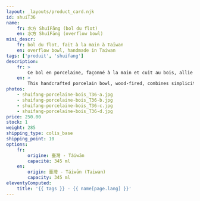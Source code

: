 ```yaml
---
layout: _layouts/product_card.njk
id: shuiT36
name:
    fr: 水方 ShuǐFāng (bol du flot) 
    en: 水方 ShuǐFāng (overflow bowl)
mini_descr:
    fr: bol du flot, fait à la main à Taïwan
    en: overflow bowl, handmade in Taiwan
tags: ['produit', 'shuifang']
description: 
    fr: >
        Ce bol en porcelaine, façonné à la main et cuit au bois, allie simplicité et sophistication. Les nuances naturelles et les textures uniques créées par la flamme témoignent d’un savoir-faire artisanal authentique.<!--more--> L’intérieur révèle une subtile cristallisation, ajoutant une profondeur visuelle captivante. Idéal pour accompagner vos moments de thé avec élégance et caractère.
    en: >
        This handcrafted porcelain bowl, wood-fired, combines simplicity and sophistication. The natural shades and unique textures created by the flame reflect authentic artisanal craftsmanship.<!--more--> Inside, a delicate crystallization adds captivating visual depth. Perfect to accompany your tea moments with elegance and character.
photos:
    - shuifang-porcelaine-bois_T36-a.jpg
    - shuifang-porcelaine-bois_T36-b.jpg
    - shuifang-porcelaine-bois_T36-c.jpg
    - shuifang-porcelaine-bois_T36-d.jpg
price: 250.00
stock: 1
weight: 285
shipping_type: colis_base
shipping_point: 10
options:
    fr:
        origine: 臺灣 - Táiwān
        capacité: 345 ml
    en:
        origin: 臺灣 - Táiwān (Taiwan)
        capacity: 345 ml
eleventyComputed:
    title: '{{ tags }} - {{ name[page.lang] }}'
---
```

